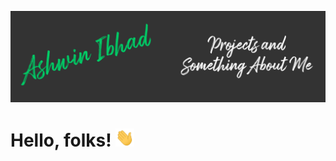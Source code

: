 ![Header](https://github.com/AshwinIbhad/AshwinIbhad/blob/master/readme_header.png "Header")

# Hello, folks! <img src="https://github.com/AshwinIbhad/AshwinIbhad/blob/master/wave.gif" width="30px">

<!--
**AshwinIbhad/AshwinIbhad** is a ✨ _special_ ✨ repository because its `README.md` (this file) appears on your GitHub profile.

Here are some ideas to get you started:

- 🔭 I’m currently working on ...
- 🌱 I’m currently learning ...
- 👯 I’m looking to collaborate on ...
- 🤔 I’m looking for help with ...
- 💬 Ask me about ...
- 📫 How to reach me: ...
- 😄 Pronouns: ...
- ⚡ Fun fact: ...
-->

